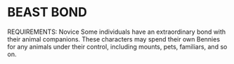 # BEAST BOND
REQUIREMENTS: Novice
Some individuals have an extraordinary bond with their animal companions. These characters may spend their own Bennies for any animals under their control, including mounts, pets, familiars, and so on.